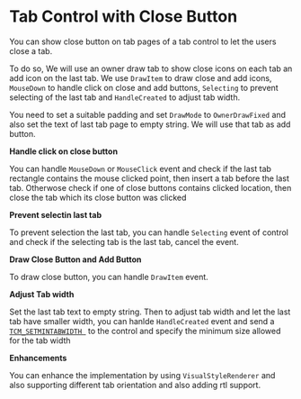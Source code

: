 # Tab Control with Close Button
You can show close button on tab pages of a tab control to let the users close a tab.

To do so, We will use an owner draw tab to show close icons on each tab an add icon on the last tab. We use `DrawItem` to draw close and add icons, `MouseDown` to handle click on close and add buttons, `Selecting` to prevent selecting of the last tab and `HandleCreated` to adjust tab width.

You need to set a suitable padding and set `DrawMode` to `OwnerDrawFixed` and also set the text of last tab page to empty string. We will use that tab as add button. 

**Handle click on close button**

You can handle `MouseDown` or `MouseClick` event and check if the last tab rectangle contains the mouse clicked point, then insert a tab before the last tab. Otherwose check if one of close buttons contains clicked location, then close the tab which its close button was clicked

**Prevent selectin last tab**

To prevent selection the last tab, you can handle `Selecting` event of control and check if the selecting tab is the last tab, cancel the event.

**Draw Close Button and Add Button**

To draw close button, you can handle `DrawItem` event. 

**Adjust Tab width**

Set the last tab text to empty string. Then to adjust tab width and let the last tab have smaller width, you can hanlde `HandleCreated` event and send a [`TCM_SETMINTABWIDTH `](https://msdn.microsoft.com/en-us/library/windows/desktop/bb760637(v=vs.85).aspx) to the control and specify the minimum size allowed for the tab width

**Enhancements**

You can enhance the implementation by using `VisualStyleRenderer` and also supporting different tab orientation and also adding rtl support.
